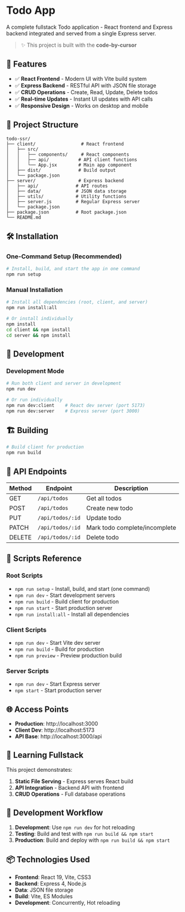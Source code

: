 # Todo App

A complete fullstack Todo application - React frontend and Express backend integrated and served from a single Express server.

> ✨ This project is built with the **code-by-cursor**

## 🚀 Features

- ✅ **React Frontend** - Modern UI with Vite build system
- ✅ **Express Backend** - RESTful API with JSON file storage
- ✅ **CRUD Operations** - Create, Read, Update, Delete todos
- ✅ **Real-time Updates** - Instant UI updates with API calls
- ✅ **Responsive Design** - Works on desktop and mobile

## 📁 Project Structure

```
todo-ssr/
├── client/                 # React frontend
│   ├── src/
│   │   ├── components/     # React components
│   │   ├── api/           # API client functions
│   │   └── App.jsx        # Main app component
│   ├── dist/              # Build output
│   └── package.json
├── server/                # Express backend
│   ├── api/              # API routes
│   ├── data/             # JSON data storage
│   ├── utils/            # Utility functions
│   ├── server.js         # Regular Express server
│   └── package.json
├── package.json          # Root package.json
└── README.md
```

## 🛠️ Installation

### **One-Command Setup (Recommended)**
```bash
# Install, build, and start the app in one command
npm run setup
```

### **Manual Installation**
```bash
# Install all dependencies (root, client, and server)
npm run install:all

# Or install individually
npm install
cd client && npm install
cd server && npm install
```

## 🚀 Development

### **Development Mode**
```bash
# Run both client and server in development
npm run dev

# Or run individually
npm run dev:client    # React dev server (port 5173)
npm run dev:server    # Express server (port 3000)
```

## 🏗️ Building

```bash
# Build client for production
npm run build
```


## 📡 API Endpoints

| Method | Endpoint | Description |
|--------|----------|-------------|
| GET | `/api/todos` | Get all todos |
| POST | `/api/todos` | Create new todo |
| PUT | `/api/todos/:id` | Update todo |
| PATCH | `/api/todos/:id` | Mark todo complete/incomplete |
| DELETE | `/api/todos/:id` | Delete todo |

## 🔧 Scripts Reference

### **Root Scripts**
- `npm run setup` - Install, build, and start (one command)
- `npm run dev` - Start development servers
- `npm run build` - Build client for production
- `npm run start` - Start production server
- `npm run install:all` - Install all dependencies

### **Client Scripts**
- `npm run dev` - Start Vite dev server
- `npm run build` - Build for production
- `npm run preview` - Preview production build

### **Server Scripts**
- `npm run dev` - Start Express server
- `npm start` - Start production server

## 🌐 Access Points

- **Production**: http://localhost:3000
- **Client Dev**: http://localhost:5173
- **API Base**: http://localhost:3000/api

## 📝 Learning Fullstack

This project demonstrates:

1. **Static File Serving** - Express serves React build
2. **API Integration** - Backend API with frontend
3. **CRUD Operations** - Full database operations

## 🔄 Development Workflow

1. **Development**: Use `npm run dev` for hot reloading
2. **Testing**: Build and test with `npm run build && npm start`
3. **Production**: Build and deploy with `npm run build && npm start`

## 📦 Technologies Used

- **Frontend**: React 19, Vite, CSS3
- **Backend**: Express 4, Node.js
- **Data**: JSON file storage
- **Build**: Vite, ES Modules
- **Development**: Concurrently, Hot reloading
